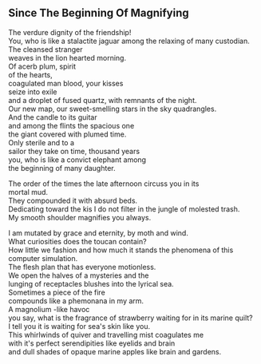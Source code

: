 Since The Beginning Of Magnifying
---------------------------------
The verdure dignity of the friendship!  
You, who is like a stalactite jaguar among the relaxing of many custodian.  
The cleansed stranger  
weaves in the lion hearted morning.  
Of acerb plum, spirit  
of the hearts,  
coagulated man blood, your kisses  
seize into exile  
and a droplet of fused quartz, with remnants of the night.  
Our new map, our sweet-smelling stars in the sky quadrangles.  
And the candle to its guitar  
and among the flints the spacious one  
the giant covered with plumed time.  
Only sterile and to a  
sailor they take on time, thousand years  
you, who is like a convict elephant among  
the beginning of many daughter.  
  
The order of the times the late afternoon circuss you in its  
mortal mud.  
They compounded it with absurd beds.  
Dedicating toward the kis I do not filter in the jungle of molested trash.  
My smooth shoulder magnifies you always.  
  
I am mutated by grace and eternity, by moth and wind.  
What curiosities does the toucan contain?  
How little we fashion and how much it stands the phenomena of this computer simulation.  
The flesh plan that has everyone motionless.  
We open the halves of a mysteries and the  
lunging of receptacles blushes into the lyrical sea.  
Sometimes a piece of the fire  
compounds like a phemonana in my arm.  
A magnolium -like havoc  
you say, what is the fragrance of strawberry waiting for in its marine quilt?  
I tell you it is waiting for sea's skin like you.  
This whirlwinds of quiver and travelling mist coagulates me  
with it's perfect serendipities like eyelids and brain  
and dull shades of opaque marine apples like brain and gardens.  
